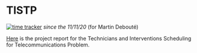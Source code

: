 # TISTP
[![time tracker](https://wakatime.com/badge/github/mdeboute/tistp_optim.svg)](https://wakatime.com/badge/github/mdeboute/tistp_optim) *since the 11/11/20* (for Martin Debouté)

[Here](https://github.com/mdeboute/tistp_optim/blob/master/TISTP.pdf) is the project report for the Technicians and Interventions Scheduling for Telecommunications Problem.
